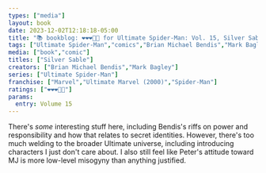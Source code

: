 ```yaml
---
types: ["media"]
layout: book
date: 2023-12-02T12:18:18-05:00
title: "📚 bookblog: ❤️❤️❤️🖤🖤 for Ultimate Spider-Man: Vol. 15, Silver Sable, by Brian Michael Bendis and Mark Bagley"
tags: ["Ultimate Spider-Man","comics","Brian Michael Bendis","Mark Bagley"]
media: ["book","comic"]
titles: ["Silver Sable"]
creators: ["Brian Michael Bendis","Mark Bagley"]
series: ["Ultimate Spider-Man"]
franchise: ["Marvel","Ultimate Marvel (2000)","Spider-Man"]
ratings: ["❤️❤️❤️🖤🖤"]
params:
  entry: Volume 15
---
```


There's *some* interesting stuff here, including Bendis's riffs on power and responsibility and how that relates to secret identities. However, there's too much welding to the broader Ultimate universe, including introducing characters I just don't care about. I also still feel like Peter's attitude toward MJ is more low-level misogyny than anything justified.
